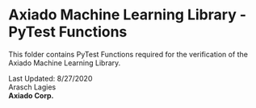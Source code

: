 # Axiado Machine Learning Library - PyTest Functions

This folder contains PyTest Functions required for the verification of the Axiado Machine Learning Library.


Last Updated: 8/27/2020 <br />
Arasch Lagies <br />
**Axiado Corp.** 